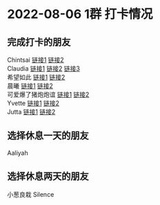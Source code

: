# 2022-08-06 1群 打卡情况
## 完成打卡的朋友
Chintsai [链接1](http://mmbiz.qpic.cn/mmbiz_jpg/fKBOEML39zrWbMXLQxXHh8j0XQSYiaGsvuxgbBCxxibTmVT6zibPo4UVNyCicVo0CzJ3o9e1ibd3s3HWAxpRU8W67yg/0) [链接2](http://mmbiz.qpic.cn/mmbiz_jpg/fKBOEML39zrWbMXLQxXHh8j0XQSYiaGsvyI5w47p2E6ibupCCA1fib3CCY5Tg8x3P0QE61jXSvkiaiceMhv3qbgsuMQ/0) <br>Claudia [链接1](http://mmbiz.qpic.cn/mmbiz_jpg/EqM704vBbWCvQibZDCCW6vgqHibMkFGmqsqzf4FWdjkOicQeAXbXDdpd71tE6ft6eo67wvvjII13xAGmUE1B63jcg/0) [链接2](http://mmbiz.qpic.cn/mmbiz_jpg/EqM704vBbWCvQibZDCCW6vgqHibMkFGmqsQfZUWHfttI9nFFnl2W5iauafeOdrSY15Hl90UDR15olseHDm1DBRREg/0) [链接3](http://mmbiz.qpic.cn/mmbiz_jpg/EqM704vBbWCvQibZDCCW6vgqHibMkFGmqsqzf4FWdjkOicQeAXbXDdpd71tE6ft6eo67wvvjII13xAGmUE1B63jcg/0) <br>希望如此 [链接1](http://mmbiz.qpic.cn/mmbiz_jpg/3OJDq5op6drlK9ofMxv71Gv7a6SHZ1BKVn65Cz2zH1xhrbJQZcAxj2gnQncspMA814lxSBclexdmOk0n9TSEaw/0) [链接2](http://mmbiz.qpic.cn/mmbiz_jpg/3OJDq5op6drlK9ofMxv71Gv7a6SHZ1BKS6qWclAfjf8S8c9XQicPvINHVibCd60M8DQWfVbbDlRbdkfZHN9RohzA/0) <br>晨曦 [链接1](http://mmbiz.qpic.cn/mmbiz_jpg/4rYayDxu0jUKgKh0ncFu8thhjFxmvYbJsIMKV8HpWuLx20v31J3OCIPj0WicERicuqlRRRCxxJD2pe5aeQyfUxmw/0) [链接2](http://mmbiz.qpic.cn/mmbiz_jpg/4rYayDxu0jUKgKh0ncFu8thhjFxmvYbJ88nVaiaHiaLB6HWZX4kcqtjhK44XE7oupfQF8icQL3xFB7ya8unicVadZw/0) <br>可爱爆了猪炮炮谊 [链接1](http://mmbiz.qpic.cn/mmbiz_jpg/ZIHKcDib0zicjxTvAxeujTg8U68MibnhGtFfpWicEXH6ibOrYBibutu6IBtQfdmyrlmnAzojoyzpac150vcEs6Gn9Zmg/0) [链接2](http://mmbiz.qpic.cn/mmbiz_jpg/ZIHKcDib0zicjxTvAxeujTg8U68MibnhGtFgOsOt0mXBvLicsGiciaybd8aJVu1pHd1nQMu0CCzicC3raULjd1qODnUJA/0) <br>Yvette [链接1](http://mmbiz.qpic.cn/mmbiz_jpg/uFVGJUWIyamm23uNGxZmWRed821yPIs1RNW7RvfRjiczR1rpmcxjaQVAanMEI6icUWDOmAjmWvKxhbbfXq4DyzDg/0) [链接2](http://mmbiz.qpic.cn/mmbiz_jpg/uFVGJUWIyamm23uNGxZmWRed821yPIs1oVLSjCj83ed0Mdaplg9ibZpTicq17x0nSDlKwt66vf3kd8xZVCIkL3Lw/0) <br>Jutta [链接1](http://mmbiz.qpic.cn/mmbiz_jpg/VX3QEib83oGxliazCABhMKib9v4WzhhhPLo1cqwxbOUkFCCibSIgdDWW0uOJXK3S9DONY9amFUeP5Q608MiaGx5TmZw/0) [链接2](http://mmbiz.qpic.cn/mmbiz_jpg/VX3QEib83oGxliazCABhMKib9v4WzhhhPLoqKjZLDGicDouExvmDzOdSIuicFAuol4Qwsnicl3pBx5VkzWuKuPnFZicsg/0) <br>
## 选择休息一天的朋友
Aaliyah

## 选择休息两天的朋友
小葱良栽
Silence

